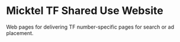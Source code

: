# Micktel TF Shared Use Website

Web pages for delivering TF number-specific pages for search or ad placement.

